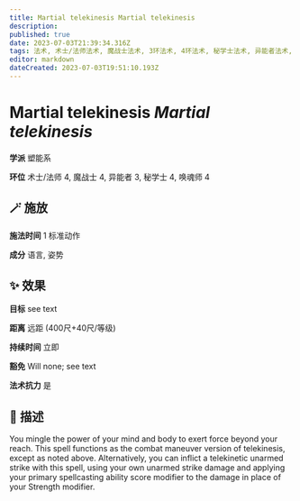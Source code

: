 ```yaml
---
title: Martial telekinesis Martial telekinesis
description: 
published: true
date: 2023-07-03T21:39:34.316Z
tags: 法术, 术士/法师法术, 魔战士法术, 3环法术, 4环法术, 秘学士法术, 异能者法术, 唤魂师法术, 塑能系
editor: markdown
dateCreated: 2023-07-03T19:51:10.193Z
---
```


# **Martial telekinesis** *Martial telekinesis*

**学派** 塑能系 

**环位** 术士/法师 4, 魔战士 4, 异能者 3, 秘学士 4, 唤魂师 4

## 🪄 施放

**施法时间** 1 标准动作

**成分** 语言, 姿势

## ✨ 效果 

**目标** see text 

**距离** 远距 (400尺+40尺/等级)  

**持续时间** 立即 

**豁免** Will none; see text

**法术抗力** 是

## 📖 描述

You mingle the power of your mind and body to exert force beyond your reach. This spell functions as the combat maneuver version of telekinesis, except as noted above. Alternatively, you can inflict a telekinetic unarmed strike with this spell, using your own unarmed strike damage and applying your primary spellcasting ability score modifier to the damage in place of your Strength modifier.
    
